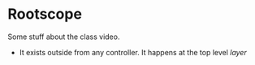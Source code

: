 # Rootscope

Some stuff about the class video.

- It exists outside from any controller. It happens at the top level _layer_

